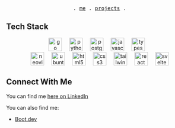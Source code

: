 <p align="center">
  <samp>
    .
    <a href="https://ellielle.github.io">me</a> .
    <a href="https://ellielle.github.io/projects">projects</a> .
  </samp>
</p>

## Tech Stack

<div align="center">
  <img src="https://cdn.simpleicons.org/go" height="36" alt="go logo" />
  <img width="12" />
  <img src="https://cdn.simpleicons.org/python" height="36" alt="python logo" />
  <img width="12" />
  <img src="https://cdn.simpleicons.org/postgresql" height="36" alt="postgres logo" />
  <img width="12" />
  <img src="https://cdn.simpleicons.org/javascript" height="36" alt="javascript logo" />
  <img width="12" />
  <img src="https://cdn.simpleicons.org/typescript" height="36" alt="typescript logo" />
  <img width="12" />
</div>

<div align="center">
  <img src="https://cdn.simpleicons.org/neovim" height="36" alt="neovim logo" />
  <img width="12" />
  <img src="https://cdn.simpleicons.org/ubuntu" height="36" alt="ubuntu logo" />
  <img width="12" />
  <img src="https://cdn.simpleicons.org/html5" height="36" alt="html5 logo" />
  <img width="12" />
  <img src="https://cdn.simpleicons.org/css3" height="36" alt="css3 logo" />
  <img width="12" />
  <img src="https://cdn.simpleicons.org/tailwindcss" height="36" alt="tailwindcss logo" />
  <img width="12" />
  <img src="https://cdn.simpleicons.org/react" height="36" alt="react logo" />
  <img width="12" />
  <img src="https://cdn.simpleicons.org/svelte" height="36" alt="svelte logo" />
</div>

## Connect With Me

You can find me [here on LinkedIn](https://www.linkedin.com/in/nlamour/)

You can also find me:
- [Boot.dev](https://www.boot.dev/u/ellielle)



